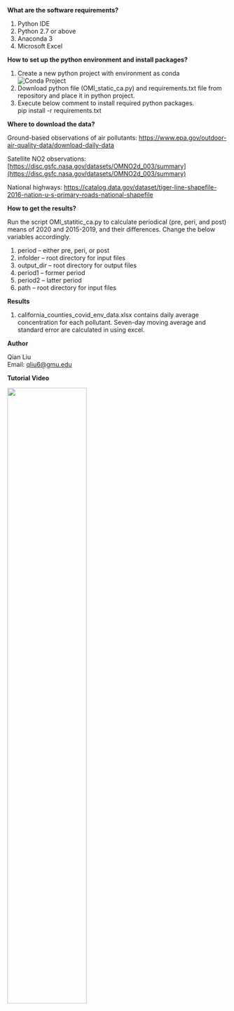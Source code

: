 **What are the software requirements?**

1. Python IDE
2. Python 2.7 or above
3. Anaconda 3
4. Microsoft Excel

**How to set up the python environment and install packages?**
1. Create a new python project with environment as conda
![Conda Project](https://github.com/stccenter/COVID-19/blob/master/analysis/CA%20-%20Air%20Pollution/Screenshots/conda.png)
2. Download python file (OMI_static_ca.py) and requirements.txt file from repository and place it in python project.
3. Execute below comment to install required python packages.<br/>
    pip install -r requirements.txt

**Where to download the data?**

Ground-based observations of air pollutants: https://www.epa.gov/outdoor-air-quality-data/download-daily-data

Satellite NO2 observations: [https://disc.gsfc.nasa.gov/datasets/OMNO2d_003/summary](https://disc.gsfc.nasa.gov/datasets/OMNO2d_003/summary)

National highways: https://catalog.data.gov/dataset/tiger-line-shapefile-2016-nation-u-s-primary-roads-national-shapefile

**How to get the results?**

Run the script OMI_statitic_ca.py to calculate periodical (pre, peri, and post) means of 2020 and 2015-2019, and their differences. Change the below variables accordingly.

1. period – either pre, peri, or post
2. infolder – root directory for input files
3. output_dir – root directory for output files
4. period1 – former period
5. period2 – latter period
6. path – root directory for input files

**Results**

1. california_counties_covid_env_data.xlsx contains daily average concentration for each pollutant. Seven-day moving average and standard error are calculated in using excel.

**Author**

Qian Liu<br>
Email: qliu6@gmu.edu


**Tutorial Video**

[<img src="https://github.com/stccenter/COVID-19/blob/master/analysis/CA%20-%20Air%20Pollution/Screenshots/Screenshot%20for%20video.png" width="60%">](https://www.youtube.com/watch?v=hwQF3_ZJSJY)

